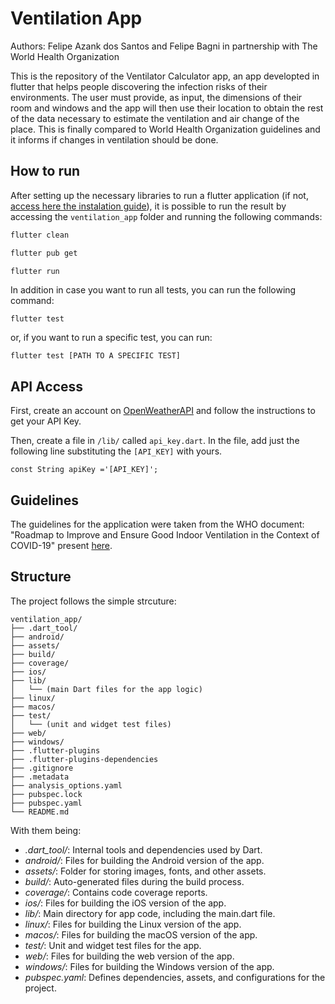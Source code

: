 # Ventilation App

Authors: Felipe Azank dos Santos and Felipe Bagni in partnership with The World Health Organization

This is the repository of the Ventilator Calculator app, an app developted in flutter that helps people discovering the infection risks of their environments. The user must provide, as input, the dimensions of their room and windows and the app will then use their location to obtain the rest of the data necessary to estimate the ventilation and air change of the place. This is finally compared to World Health Organization guidelines and it informs if changes in ventilation should be done.

## How to run 

After setting up the necessary libraries to run a flutter application (if not, [access here the instalation guide](https://docs.flutter.dev/get-started/install)), it is possible to run the result by accessing the `ventilation_app` folder and running the following commands: 

```bash
flutter clean
```

```bash
flutter pub get
```

```bash
flutter run 
```

In addition in case you want to run all tests, you can run the following command: 

``` 
flutter test
```

or, if you want to run a specific test, you can run:

```
flutter test [PATH TO A SPECIFIC TEST]
```

## API Access

First, create an account on [OpenWeatherAPI](https://openweathermap.org/api) and follow the instructions to get your API Key.

Then, create a file in `/lib/` called `api_key.dart`. In the file, add just the following line substituting the `[API_KEY]` with yours.
 
`const String apiKey ='[API_KEY]';`

## Guidelines

The guidelines for the application were taken from the WHO document: "Roadmap to Improve and Ensure Good Indoor Ventilation in the Context of COVID-19" present [here](https://www.who.int/publications/i/item/9789240021280).

## Structure

The project follows the simple strcuture: 

```
ventilation_app/
├── .dart_tool/
├── android/
├── assets/
├── build/
├── coverage/
├── ios/
├── lib/
│   └── (main Dart files for the app logic)
├── linux/
├── macos/
├── test/
│   └── (unit and widget test files)
├── web/
├── windows/
├── .flutter-plugins
├── .flutter-plugins-dependencies
├── .gitignore
├── .metadata
├── analysis_options.yaml
├── pubspec.lock
├── pubspec.yaml
└── README.md
```

With them being:
- *.dart_tool/*: Internal tools and dependencies used by Dart.
- *android/*: Files for building the Android version of the app.
- *assets/*: Folder for storing images, fonts, and other assets.
- *build/*: Auto-generated files during the build process.
- *coverage/*: Contains code coverage reports.
- *ios/*: Files for building the iOS version of the app.
- *lib/*: Main directory for app code, including the main.dart file.
- *linux/*: Files for building the Linux version of the app.
- *macos/*: Files for building the macOS version of the app.
- *test/*: Unit and widget test files for the app.
- *web/*: Files for building the web version of the app.
- *windows/*: Files for building the Windows version of the app.
- *pubspec.yaml*: Defines dependencies, assets, and configurations for the project.

